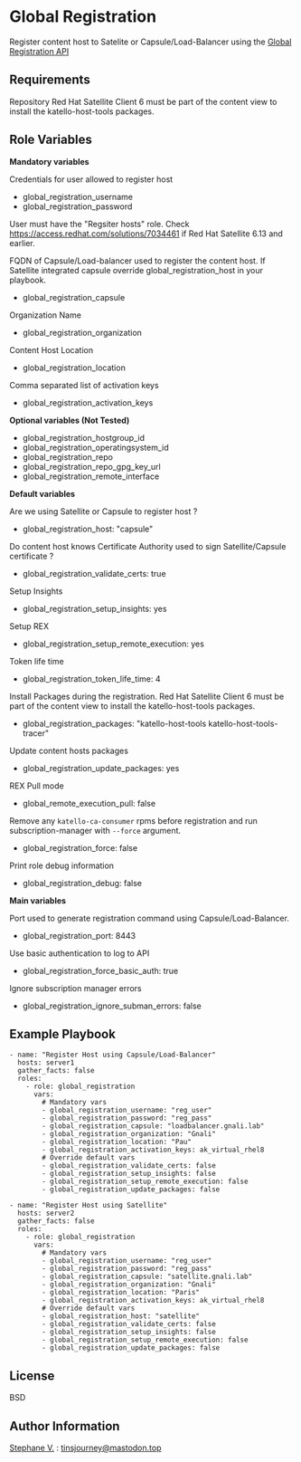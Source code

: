 Global Registration
=========

Register content host to Satelite or Capsule/Load-Balancer using the [Global Registration API](https://access.redhat.com/documentation/en-us/red_hat_satellite/6.13/html/managing_hosts/registering_hosts_to_server_managing-hosts#Registering_Hosts_by_Using_Global_Registration_managing-hosts)

Requirements
------------

Repository Red Hat Satellite Client 6 must be part of the content view to install the katello-host-tools packages.

Role Variables
--------------

**Mandatory variables**

Credentials for user allowed to register host

- global_registration_username
- global_registration_password

User must have the "Regsiter hosts" role. Check https://access.redhat.com/solutions/7034461 if Red Hat Satellite 6.13 and earlier.


FQDN of Capsule/Load-balancer used to register the content host. If Satellite integrated capsule override global_registration_host in your playbook.

- global_registration_capsule

Organization Name

- global_registration_organization

Content Host Location

- global_registration_location

Comma separated list of activation keys

- global_registration_activation_keys

**Optional variables (Not Tested)**

- global_registration_hostgroup_id
- global_registration_operatingsystem_id
- global_registration_repo
- global_registration_repo_gpg_key_url
- global_registration_remote_interface

**Default variables**

Are we using Satellite or Capsule to register host ?

- global_registration_host: "capsule"

Do content host knows Certificate Authority used to sign Satellite/Capsule certificate ?

- global_registration_validate_certs: true

Setup Insights

- global_registration_setup_insights: yes

Setup REX

- global_registration_setup_remote_execution: yes

Token life time

- global_registration_token_life_time: 4

Install Packages during the registration. Red Hat Satellite Client 6 must be part of the content view to install the katello-host-tools packages.

- global_registration_packages: "katello-host-tools katello-host-tools-tracer"

Update content hosts packages

- global_registration_update_packages: yes

REX Pull mode

- global_remote_execution_pull: false

Remove any `katello-ca-consumer` rpms before registration and run subscription-manager with `--force` argument.

- global_registration_force: false

Print role debug information

- global_registration_debug: false

**Main variables**

Port used to generate  registration command using Capsule/Load-Balancer.

- global_registration_port: 8443

Use basic authentication to log to API

- global_registration_force_basic_auth: true

Ignore subscription manager errors

- global_registration_ignore_subman_errors: false

Example Playbook
----------------

```
- name: "Register Host using Capsule/Load-Balancer"
  hosts: server1
  gather_facts: false
  roles:
    - role: global_registration
      vars:
        # Mandatory vars
        - global_registration_username: "reg_user"
        - global_registration_password: "reg_pass"
        - global_registration_capsule: "loadbalancer.gnali.lab"
        - global_registration_organization: "Gnali"
        - global_registration_location: "Pau"
        - global_registration_activation_keys: ak_virtual_rhel8
        # Override default vars
        - global_registration_validate_certs: false
        - global_registration_setup_insights: false
        - global_registration_setup_remote_execution: false
        - global_registration_update_packages: false
```

```
- name: "Register Host using Satellite"
  hosts: server2
  gather_facts: false
  roles:
    - role: global_registration
      vars:
        # Mandatory vars
        - global_registration_username: "reg_user"
        - global_registration_password: "reg_pass"
        - global_registration_capsule: "satellite.gnali.lab"
        - global_registration_organization: "Gnali"
        - global_registration_location: "Paris"
        - global_registration_activation_keys: ak_virtual_rhel8
        # Override default vars
        - global_registration_host: "satellite"
        - global_registration_validate_certs: false
        - global_registration_setup_insights: false
        - global_registration_setup_remote_execution: false
        - global_registration_update_packages: false
```

License
-------

BSD

Author Information
------------------

[Stephane V.](https://www.gnali.org) : tinsjourney@mastodon.top
